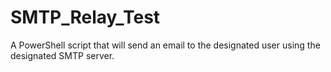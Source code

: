 # SMTP_Relay_Test
A PowerShell script that will send an email to the designated user using the designated SMTP server.

